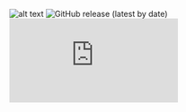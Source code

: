 ![alt text](https://data.jsdelivr.com/v1/package/gh/ux-alkosto/service-centers/badge "JsDelivr")
![GitHub release (latest by date)](https://img.shields.io/github/v/release/UX-Alkosto/service-centers)
[![Only 13 Kb](https://badge-size.herokuapp.com/UX-Alkosto/service-centers/master/dist/common/js/servicio.js)](https://github.com/UX-Alkosto/service-centers/blob/master/dist/common/js/servicio.js)



